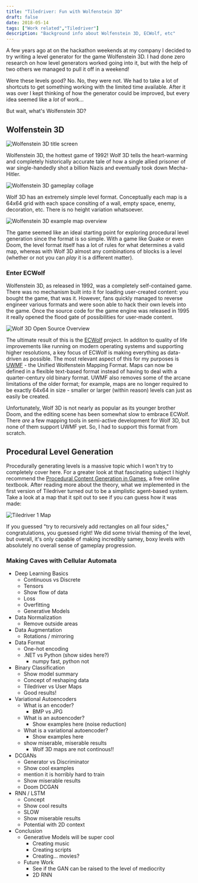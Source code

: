 ```yaml
---
title: "Tiledriver: Fun with Wolfenstein 3D"
draft: false
date: 2018-05-14
tags: ["Work related","Tiledriver"]
description: "Background info about Wolfenstein 3D, ECWolf, etc"
---
```


A few years ago at on the hackathon weekends at my company I decided to try writing a level generator for the game Wolfenstein 3D.  I had done zero research on how level generators worked going into it, but with the help of two others we managed to pull it off in a weekend!

Were these levels good?  No.  No, they were not.  We had to take a lot of shortcuts to get something working with the limited time available.  After it was over I kept thinking of how the generator could be improved, but every idea seemed like a _lot_ of work...

But wait, what's Wolfenstein 3D?

## Wolfenstein 3D

![Wolfenstein 3D title screen](/tiledriver/wolf3d-title.png)

Wolfenstein 3D, the hottest game of 1992!  Wolf 3D tells the heart-warming and completely historically accurate tale of how a single allied prisoner of war single-handedly shot a billion Nazis and eventually took down Mecha-Hitler.

![Wolfenstein 3D gameplay collage](/tiledriver/wolf3d-gameplay-collage.png)

Wolf 3D has an extremely simple level format.  Conceptually each map is a 64x64 grid with each space consiting of a wall, empty space, enemy, decoration, etc.  There is no height variation whatsoever.  

![Wolfenstein 3D example map overview](/tiledriver/wolf3d-map-overview.png)

The game seemed like an ideal starting point for exploring procedural level generation since the format is so simple.  With a game like Quake or even Doom, the level format itself has a lot of rules for what determines a valid map, whereas with Wolf 3D almost any combinations of blocks is a level (whether or not you can _play_ it is a different matter).

### Enter ECWolf

Wolfenstein 3D, as released in 1992, was a completely self-contained game.  There was no mechanism built into it for loading user-created content: you bought the game, that was it.  However, fans quickly managed to reverse engineer various formats and were soon able to hack their own levels into the game.  Once the source code for the game engine was released in 1995 it really opened the flood gate of possibilities for user-made content.

![Wolf 3D Open Source Overview](/tiledriver/wolf3d-open-source-overview.png)

The ultimate result of this is the [ECWolf](http://maniacsvault.net/ecwolf/) project.  In additon to quality of life improvements like running on modern operating systems and supporting higher resolutions, a key focus of ECWolf is making everything as data-driven as possible.  The most relevant aspect of this for my purposes is [UWMF](http://maniacsvault.net/ecwolf/wiki/Universal_Wolfenstein_Map_Format) - the Unified Wolfenstein Mapping Format.  Maps can now be defined in a flexible text-based format instead of having to deal with a quarter-century old binary format.  UWMF also removes some of the arcane limitations of the older format; for example, maps are no longer required to be exactly 64x64 in size - smaller or larger (within reason) levels can just as easily be created.

Unfortunately, Wolf 3D is not nearly as popular as its younger brother Doom, and the editing scene has been somewhat slow to embrace ECWolf.  There _are_ a few mapping tools in semi-active development for Wolf 3D, but none of them support UWMF yet.  So, I had to support this format from scratch.

## Procedural Level Generation

Procedurally generating levels is a massive topic which I won't try to completely cover here.   For a greater look at that fascinating subject I highly recommend the [Procedural Content Generation in Games](http://pcgbook.com/), a free online textbook.  After reading more about the theory, what we implemented in the first version of Tiledriver turned out to be a simplistic agent-based system.  Take a look at a map that it spit out to see if you can guess how it was made:

![Tiledriver 1 Map](/tiledriver/tiledriver-1-map.png)

If you guessed "try to recursively add rectangles on all four sides," congratulations, you guessed right!  We did some trivial theming of the level, but overall, it's only capable of making incredibly samey, boxy levels with absolutely no overall sense of gameplay progression.

### Making Caves with Cellular Automata



* Deep Learning Basics
  * Continuous vs Discrete
  * Tensors
  * Show flow of data
  * Loss
  * Overfitting
  * Generative Models
* Data Normalization
  * Remove outside areas
* Data Augmentation
  * Rotations / mirroring
* Data Format
  * One-hot encoding
  * .NET vs Python (show sides here?)
    * numpy fast, python not
* Binary Classification
  * Show model summary
  * Concept of reshaping data
  * Tiledriver vs User Maps
  * Good results!
* Variational Autoencoders
  * What is an encoder?
    * BMP vs JPG
  * What is an autoencoder?
    * Show examples here (noise reduction)
  * What is a variational autoencoder?
    * Show examples here
  * show miserable, miserable results
    * Wolf 3D maps are not continous!!
* DCGANs
  * Generator vs Discriminator
  * Show cool examples
  * mention it is horribly hard to train
  * Show miserable results
  * Doom DCGAN
* RNN / LSTM
  * Concept
  * Show cool results
  * SLOW
  * Show miserable results
  * Potential with 2D context
* Conclusion
  * Generative Models will be super cool
    * Creating music
    * Creating scripts
    * Creating... movies?
  * Future Work
    * See if the GAN can be raised to the level of mediocrity
    * 2D RNN
